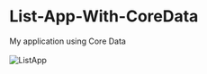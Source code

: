 # List-App-With-CoreData
My application using Core Data
<br>
<br>
![ListApp](https://user-images.githubusercontent.com/29264116/83578677-0e9ece80-a540-11ea-924c-85a7bd8cce8b.gif)
